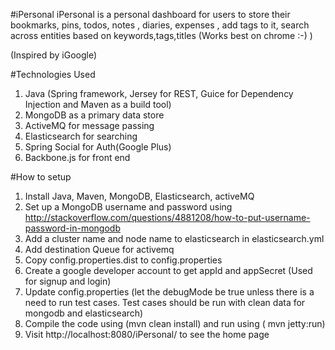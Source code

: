 #iPersonal
iPersonal is a personal dashboard for users to store their bookmarks, pins, todos, notes , diaries, expenses , add tags to it, search across entities based on keywords,tags,titles (Works best on chrome :-) )

(Inspired by iGoogle)

#Technologies Used

1. Java (Spring framework, Jersey for REST, Guice for Dependency Injection and Maven as a build tool)
2. MongoDB as a primary data store
3. ActiveMQ for message passing
4. Elasticsearch for searching
5. Spring Social for Auth(Google Plus)
6. Backbone.js for front end

#How to setup

1. Install Java, Maven, MongoDB, Elasticsearch, activeMQ
2. Set up a MongoDB username and password using http://stackoverflow.com/questions/4881208/how-to-put-username-password-in-mongodb
3. Add a cluster name and node name to elasticsearch in elasticsearch.yml
4. Add destination Queue for activemq
5. Copy config.properties.dist to config.properties
6. Create a google developer account to get appId and appSecret (Used for signup and login)
7. Update config.properties (let the debugMode be true unless there is a need to run test cases. Test cases should be run with clean data for mongodb and elasticsearch)
8.  Compile the code using (mvn clean install) and run using ( mvn jetty:run)
9.  Visit http://localhost:8080/iPersonal/ to see the home page

